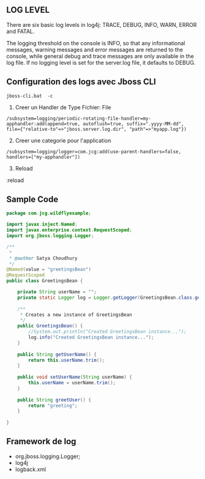 
## LOG LEVEL

There are six basic log levels in log4j: TRACE, DEBUG, INFO, WARN, ERROR and FATAL. 

The logging threshold on the console is INFO, so that any informational messages, warning messages and error messages are returned to the console, while general debug and trace messages are only available in the log file. If no logging level is set for the server.log file, it defaults to DEBUG.


## Configuration des logs avec   Jboss CLI
```
jboss-cli.bat  -c
```

1. Creer un  Handler de Type  Fichier: File

```
/subsystem=logging/periodic-rotating-file-handler=my-apphandler:add(append=true, autoflush=true, suffix=".yyyy-MM-dd", file={"relative-to"=>"jboss.server.log.dir", "path"=>"myapp.log"})
```

2. Creer une categorie pour l'application

```
/subsystem=logging/logger=com.jcg:add(use-parent-handlers=false, handlers=["my-apphandler"])

```
3. Reload

:reload

##  Sample Code

```java
package com.jcg.wildflyexample;

import javax.inject.Named;
import javax.enterprise.context.RequestScoped;
import org.jboss.logging.Logger;

/**
 *
 * @author Satya Choudhury
 */
@Named(value = "greetingsBean")
@RequestScoped
public class GreetingsBean {

    private String userName = "";
    private static Logger log = Logger.getLogger(GreetingsBean.class.getName());
    
    /**
     * Creates a new instance of GreetingsBean
     */
    public GreetingsBean() {
        //System.out.println("Created GreetingsBean instance...");
        log.info("Created GreetingsBean instance...");
    }
    
    public String getUserName() {
        return this.userName.trim();
    }
    
    public void setUserName(String userName) {
        this.userName = userName.trim();
    }
    
    public String greetUser() {
        return "greeting";
    }
    
}
```
##  Framework de log
- org.jboss.logging.Logger;
- log4j
- logback.xml
